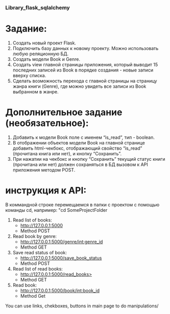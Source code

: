 ### Library_flask_sqlalchemy

# Задание:<br/>
1. Создать новый проект Flask.
2. Подключить базу данных к новому проекту. Можно использовать любую реляционную БД.
3. Создать модели Book и Genre.
4. Создать view главной страницы приложения, который выводит 15 последних записей из Book в порядке создания - новые записи вверху списка.
5. Сделать возможность перехода с главной страницы на страницу жанра книги (Genre), где можно увидеть все записи из Book выбранном в жанре.

   
# Дополнительное задание (необязательное):<br/>
1. Добавить к модели Book поле с именем “is_read”, тип - boolean.
2. В отображении объектов модели Book на главной странице добавить html-чекбокс, отображающий свойство “is_read” (прочитана книга или нет), и кнопку “Сохранить”.
3. При нажатии на чекбокс и кнопку “Сохранить” текущий статус книги (прочитана или нет) должен сохраняться в БД вызовом к API приложения методом POST.

# инструкция к API:<br/>
В коммандной строке перемещаемся в папки с проектом с помощью команды cd, например: "cd SomeProjectFolder<br/>
1. Read list of books:<br/>
   - http://127.0.0.1:5000
   - Method POST
2. Read book by genre:<br/>
   - http://127.0.0.1:5000/genre/<int:genre_id>
   - Method  GET
3. Save read status of book:<br/>
   - http://127.0.0.1:5000/save_book_status
   - Method POST   
4. Read list of read books:<br/>
   - http://127.0.0.1:5000/read_books>
   - Method GET
5. Read book: <br/>
   - http://127.0.0.1:5000/book/<int:book_id>
   - Method Get

You can use links, chekboxes, buttons in main page to do manipulations/


    
